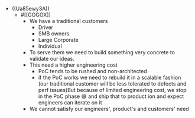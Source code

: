- ((Ua85ewy3A))
    - #[[GOGOX]]
        - We have a traditional customers
            - Driver
            - SMB owners
            - Large Corporate
            - Individual
        - To serve them we need to build something very concrete to validate our ideas.
        - This need a higher engineering cost
            - PoC tends to be rushed and non-architected
            - if the PoC works we need to rebuild it in a scalable fashion (our traditional customer will be less tolerated to defects and perf issues)But because of limited engineering cost, we stop in the PoC phase 😅 and ship that to product ion and expect engineers can iterate on it
        - We cannot satisfy our engineers', product's and customers' need
